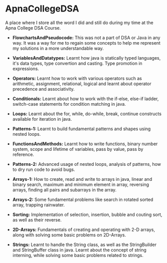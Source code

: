 # ApnaCollegeDSA
A place where I store all the word I did and still do during my time at the Apna College DSA Course.

- **FlowchartsAndPseudocode:** This was not a part of DSA or Java in any way. It was a way for me to regain some concepts to help me represent my solutions in a more understandable way.

- **VariablesAndDatatypes:** Learnt how java is statically typed languages, it's data types, type convertion and casting. Type promotion in expressions.

- **Operators:** Learnt how to work with various operators such as arithmetic, assignment, relational, logical and learnt about operator precedence and associativity.

- **Conditionals:** Learnt about how to work with the if-else, else-if ladder, switch-case statements for condition matching in java.

- **Loops:** Learnt about the for, while, do-while, break, continue constructs available for iteration in java.

- **Patterns-1:** Learnt to build fundamental patterns and shapes using nested loops.

- **FunctionsAndMethods:** Learnt how to write functions, binary number system, scope and lifetime of variables, pass by value, pass by reference.

- **Patterns-2:** Advanced usage of nested loops, analysis of patterns, how to dry run code to avoid bugs.

- **Arrays-1:** How to create, read and write to arrays in java, linear and binary search, maximum and minimum element in array, reversing arrays, finding all pairs and subarrays in the array.

- **Arrays-2:** Some fundamental problems like search in rotated sorted array, trapping rainwater.

- **Sorting:** Implementation of selection, insertion, bubble and couting sort, as well as their reverse.

- **2D-Arrays:** Fundamentals of creating and operating with 2-D arrays, along with solving some basic problems on 2D-Arrays.

- **Strings:** Learnt to handle the String class, as well as the StringBuilder and StringBuffer class in java. Learnt about the concept of string interning, while solving some basic problems related to strings.
